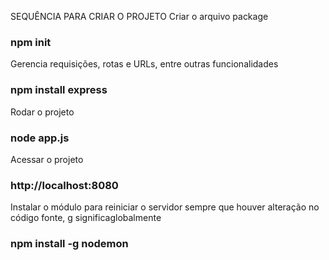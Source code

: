 SEQUÊNCIA PARA CRIAR O PROJETO
Criar o arquivo package
### npm init

Gerencia requisições, rotas e URLs, entre outras funcionalidades
### npm install express

Rodar o projeto
### node app.js

Acessar o projeto
### http://localhost:8080

Instalar o módulo para reiniciar o servidor sempre que houver alteração no código fonte, g significaglobalmente
### npm install -g nodemon

